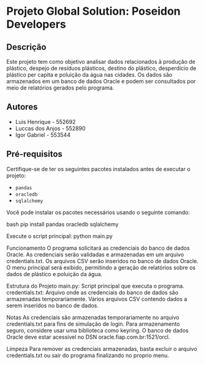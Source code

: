 # Projeto Global Solution: Poseidon Developers

## Descrição

Este projeto tem como objetivo analisar dados relacionados à produção de plástico, despejo de resíduos plásticos, destino do plástico, desperdício de plástico per capita e poluição da água nas cidades. Os dados são armazenados em um banco de dados Oracle e podem ser consultados por meio de relatórios gerados pelo programa.

## Autores

- Luis Henrique - 552692
- Luccas dos Anjos - 552890
- Igor Gabriel - 553544

## Pré-requisitos

Certifique-se de ter os seguintes pacotes instalados antes de executar o projeto:

- `pandas`
- `oracledb`
- `sqlalchemy`

Você pode instalar os pacotes necessários usando o seguinte comando:

bash
pip install pandas oracledb sqlalchemy


Execute o script principal:
python main.py

Funcionamento
O programa solicitará as credenciais do banco de dados Oracle.
As credenciais serão validadas e armazenadas em um arquivo credentials.txt.
Os arquivos CSV serão inseridos no banco de dados Oracle.
O menu principal será exibido, permitindo a geração de relatórios sobre os dados de plástico e poluição da água.

Estrutura do Projeto
main.py: Script principal que executa o programa.
credentials.txt: Arquivo onde as credenciais do banco de dados são armazenadas temporariamente.
Vários arquivos CSV contendo dados a serem inseridos no banco de dados.

Notas
As credenciais são armazenadas temporariamente no arquivo credentials.txt para fins de simulação de login. Para armazenamento seguro, considere usar uma biblioteca como keyring.
O banco de dados Oracle deve estar acessível no DSN oracle.fiap.com.br:1521/orcl.

Limpeza
Para remover as credenciais armazenadas, basta excluir o arquivo credentials.txt ou sair do programa finalizando no proprio menu.

